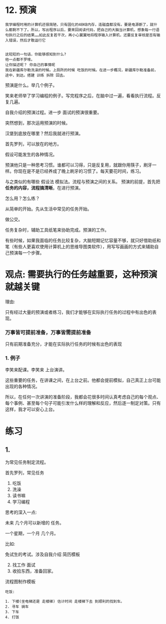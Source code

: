 # 12. 预演

```
我学编程时用的计算机还很简陋，只有固化的48KB内存，连磁盘都没有。要是电源断了，就什么都剩不下了。所以，写出程序以后，要来回阅读代码，把自己的大脑当计算机，想象每一行语句执行之后的结果……如此反复若干次，再小心翼翼地将程序输入计算机，还要反复审核是否有输入错误，然后才敢运行它


这短短的一句话，你能够感知到什么?
他一点都不罗嗦。
让你描述呢？ 你自己的事情呢
我在新疆库尔勒洗澡的时候。上厕所的时候 吃饭的时候。在进一步概况，新疆库尔勒准备前，途中，到达。搭建 训练 拆除 回去。

```







预演是什么。举几个例子。

笑来老师举了学习编程的例子。写完程序之后，在脑中过一遍，看看执行流程。反复几遍。



自我介绍的预演过程。进一步 面试的预演很重要。





突然想到，那次运用预演的时候。





汉堡到底放在哪里？然后我就进行预演。



首先罗列，可以放在的地方。

假设可能发生的各种情况。







预演他只是一种思考习惯。谁都可以习得，只是反复用，就跟你用筷子，刷牙一样。你现在是不是已经养成了晚上刷牙的习惯了。每天要花时间，练习。



与之类似的有哪些  假设法  模拟法。流程与预演之间的关系。 预演的前提，首先把**任务的内容，流程搞清晰**。在进行预演。



怎么用？怎么练？ 

从简单的开始。先从生活中常见的任务开始。

做公交。



任务复杂时，辅助工具纸笔来协助完成。预演的工作。

有些时候，如果我面临的任务比较复杂，大脑短期记忆容量不够，就只好借助纸和笔（有些人更喜欢使用计算机上的思维导图类软件），用写写画画的方式来辅助自己预演每一个步骤。



# 观点: 需要执行的任务越重要，这种预演就越关键

理由:

只有经过大量的预演或者练习，我们才能够在实际执行任务的过程中有出色的表现。



### 万事皆可提前准备，万事皆需提前准备

只有前期准备充分，才能在实际执行任务的时候有出色的表现

### 1. 例子

李笑来配课。李笑来 上台演讲。

这些重要的任务，在讲课之间，在上台之前。他都会提前模拟，自己真正上台可能出现的各种情况。

所以，在任何一次讲演的准备阶段，我都会花很多时间认真考虑自己的每个观点、每个事例、甚至每个句子可能引发什么样的理解和反应，然后逐一制定对策。只有这样，我才可以安心上台。





# 练习

## 1. 

为常见任务制定流程。





首先罗列，常见任务

1. 吃饭
2. 洗澡
3. 读书嘛
4. 学习编程

思考的深入一点:

未来 几个月可以新增的 任务。

一个星期，一个月 几个月。

比如:

免试生的考试。涉及自我介绍 简历模板

2. 找工作 面试
3. 收拾东西，准备回家。





流程图制作模板

```
吃饭:

1. 下楼(坐电梯还是 走楼梯) 估计时间 走楼梯下去 到顺利的找到车。
2. 寻车 骑车
3. 下车
4. 打饭

```


